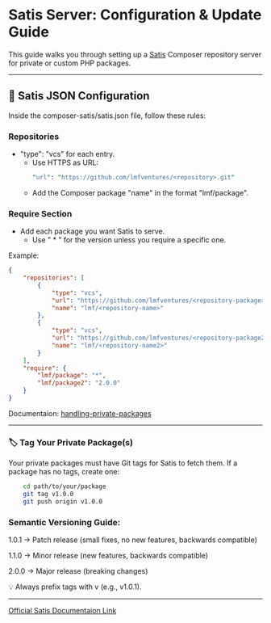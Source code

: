 # Satis Server: Configuration & Update Guide

This guide walks you through setting up a [Satis](https://getcomposer.org/doc/articles/handling-private-packages-with-satis.md) Composer repository server for private or custom PHP packages.

---

## 📄 Satis JSON Configuration

Inside the composer-satis/satis.json file, follow these rules:

### Repositories

- "type": "vcs" for each entry.
    - Use HTTPS as URL:
        ```perl
        "url": "https://github.com/lmfventures/<repository>.git"
        ```
    - Add the Composer package "name" in the format "lmf/package".

### Require Section

- Add each package you want Satis to serve.
    - Use " \* " for the version unless you require a specific one.

Example:

```json
{
    "repositories": [
        {
            "type": "vcs",
            "url": "https://github.com/lmfventures/<repository-package>.git",
            "name": "lmf/<repository-name>"
        },
        {
            "type": "vcs",
            "url": "https://github.com/lmfventures/<repository-package2>.git",
            "name": "lmf/<repository-name2>"
        }
    ],
    "require": {
        "lmf/package": "*",
        "lmf/package2": "2.0.0"
    }
}
```

Documentaion:
[handling-private-packages](https://getcomposer.org/doc/articles/handling-private-packages.md)

---

### 🏷 Tag Your Private Package(s)

Your private packages must have Git tags for Satis to fetch them.
If a package has no tags, create one:

```bash
    cd path/to/your/package
    git tag v1.0.0
    git push origin v1.0.0
```

### Semantic Versioning Guide:

1.0.1 → Patch release (small fixes, no new features, backwards compatible)

1.1.0 → Minor release (new features, backwards compatible)

2.0.0 → Major release (breaking changes)

💡 Always prefix tags with v (e.g., v1.0.1).

---

[Official Satis Documentaion Link](https://github.com/composer/satis)
